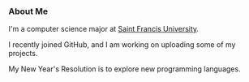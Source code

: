 ### About Me

I'm a computer science major at [Saint Francis University](
https://en.wikipedia.org/wiki/Saint_Francis_University).

I recently joined GitHub, and I am working on uploading some of my projects.

My New Year's Resolution is to explore new programming languages.

<!--
**zachary-krepelka/zachary-krepelka** is a ✨ _special_ ✨ repository because its `README.md` (this file) appears on your GitHub profile.

Here are some ideas to get you started:

- 🔭 I’m currently working on ...
- 🌱 I’m currently learning ...
- 👯 I’m looking to collaborate on ...
- 🤔 I’m looking for help with ...
- 💬 Ask me about ...
- 📫 How to reach me: ...
- 😄 Pronouns: ...
- ⚡ Fun fact: ...
-->
